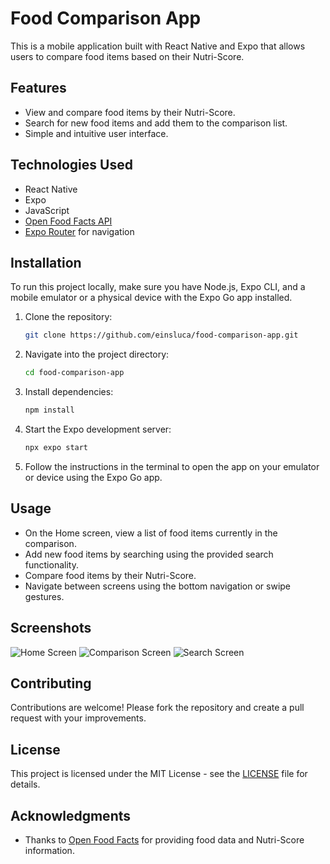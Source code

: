 # Food Comparison App

This is a mobile application built with React Native and Expo that allows users to compare food items based on their Nutri-Score.

## Features

- View and compare food items by their Nutri-Score.
- Search for new food items and add them to the comparison list.
- Simple and intuitive user interface.

## Technologies Used

- React Native
- Expo
- JavaScript
- [Open Food Facts API](https://world.openfoodfacts.org/data)
- [Expo Router](https://docs.expo.dev/guides/routing/) for navigation

## Installation

To run this project locally, make sure you have Node.js, Expo CLI, and a mobile emulator or a physical device with the Expo Go app installed.

1. Clone the repository:

   ```bash
   git clone https://github.com/einsluca/food-comparison-app.git
   ```

2. Navigate into the project directory:

   ```bash
   cd food-comparison-app
   ```

3. Install dependencies:

   ```bash
   npm install
   ```

4. Start the Expo development server:

   ```bash
   npx expo start
   ```

5. Follow the instructions in the terminal to open the app on your emulator or device using the Expo Go app.

## Usage

- On the Home screen, view a list of food items currently in the comparison.
- Add new food items by searching using the provided search functionality.
- Compare food items by their Nutri-Score.
- Navigate between screens using the bottom navigation or swipe gestures.

## Screenshots

![Home Screen](screenshots/home.PNG)
![Comparison Screen](screenshots/comparison.PNG)
![Search Screen](screenshots/search.PNG)

## Contributing

Contributions are welcome! Please fork the repository and create a pull request with your improvements.

## License

This project is licensed under the MIT License - see the [LICENSE](LICENSE) file for details.

## Acknowledgments

- Thanks to [Open Food Facts](https://world.openfoodfacts.org/) for providing food data and Nutri-Score information.
